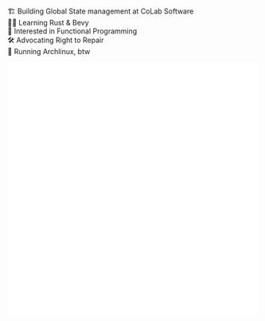 🏗️ Building Global State management at CoLab Software  
👨‍🎓 Learning Rust & Bevy  
🤔 Interested in Functional Programming  
🛠️ Advocating Right to Repair  
🏃 Running Archlinux, btw

![Metrics](/github-metrics.svg)
